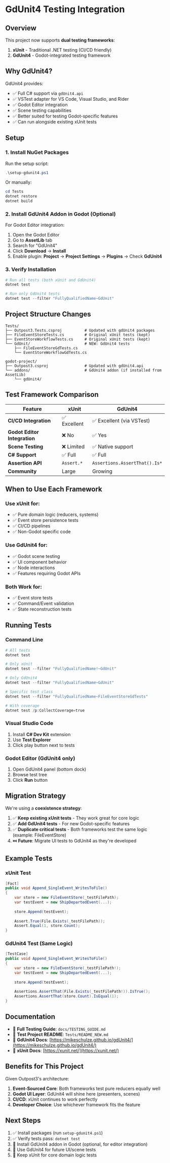 # GdUnit4 Testing Integration

## Overview

This project now supports **dual testing frameworks**:

1. **xUnit** - Traditional .NET testing (CI/CD friendly)
2. **GdUnit4** - Godot-integrated testing framework

## Why GdUnit4?

GdUnit4 provides:

- ✅ Full C# support via `gdUnit4.api`
- ✅ VSTest adapter for VS Code, Visual Studio, and Rider
- ✅ Godot Editor integration
- ✅ Scene testing capabilities
- ✅ Better suited for testing Godot-specific features
- ✅ Can run alongside existing xUnit tests

## Setup

### 1. Install NuGet Packages

Run the setup script:

```powershell
.\setup-gdunit4.ps1
```

Or manually:

```powershell
cd Tests
dotnet restore
dotnet build
```

### 2. Install GdUnit4 Addon in Godot (Optional)

For Godot Editor integration:

1. Open the Godot Editor
2. Go to **AssetLib** tab
3. Search for "GdUnit4"
4. Click **Download** → **Install**
5. Enable plugin: **Project** → **Project Settings** → **Plugins** → Check **GdUnit4**

### 3. Verify Installation

```powershell
# Run all tests (both xUnit and GdUnit4)
dotnet test

# Run only GdUnit4 tests
dotnet test --filter "FullyQualifiedName~GdUnit"
```

## Project Structure Changes

```
Tests/
├── Outpost3.Tests.csproj          # Updated with gdUnit4 packages
├── FileEventStoreTests.cs         # Original xUnit tests (kept)
├── EventStoreWorkflowTests.cs     # Original xUnit tests (kept)
└── GdUnit/                        # NEW: GdUnit4 tests
    ├── FileEventStoreGdTests.cs
    └── EventStoreWorkflowGdTests.cs

godot-project/
├── Outpost3.csproj                # Updated with gdUnit4.api
└── addons/                        # GdUnit4 addon (if installed from AssetLib)
    └── gdUnit4/
```

## Test Framework Comparison

| Feature | xUnit | GdUnit4 |
|---------|-------|---------|
| **CI/CD Integration** | ✅ Excellent | ✅ Excellent (via VSTest) |
| **Godot Editor Integration** | ❌ No | ✅ Yes |
| **Scene Testing** | ❌ Limited | ✅ Native support |
| **C# Support** | ✅ Full | ✅ Full |
| **Assertion API** | `Assert.*` | `Assertions.AssertThat().Is*` |
| **Community** | Large | Growing |

## When to Use Each Framework

### Use xUnit for:

- ✅ Pure domain logic (reducers, systems)
- ✅ Event store persistence tests
- ✅ CI/CD pipelines
- ✅ Non-Godot specific code

### Use GdUnit4 for:

- ✅ Godot scene testing
- ✅ UI component behavior
- ✅ Node interactions
- ✅ Features requiring Godot APIs

### Both Work for:

- ✅ Event store tests
- ✅ Command/Event validation
- ✅ State reconstruction tests

## Running Tests

### Command Line

```powershell
# All tests
dotnet test

# Only xUnit
dotnet test --filter "FullyQualifiedName!~GdUnit"

# Only GdUnit4
dotnet test --filter "FullyQualifiedName~GdUnit"

# Specific test class
dotnet test --filter "FullyQualifiedName~FileEventStoreGdTests"

# With coverage
dotnet test /p:CollectCoverage=true
```

### Visual Studio Code

1. Install **C# Dev Kit** extension
2. Use **Test Explorer**
3. Click play button next to tests

### Godot Editor (GdUnit4 only)

1. Open GdUnit4 panel (bottom dock)
2. Browse test tree
3. Click **Run** button

## Migration Strategy

We're using a **coexistence strategy**:

1. ✅ **Keep existing xUnit tests** - They work great for core logic
2. ✅ **Add GdUnit4 tests** - For new Godot-specific features
3. ✅ **Duplicate critical tests** - Both frameworks test the same logic (example: FileEventStore)
4. ⏭️ **Future**: Migrate UI tests to GdUnit4 as they're developed

## Example Tests

### xUnit Test

```csharp
[Fact]
public void Append_SingleEvent_WritesToFile()
{
    var store = new FileEventStore(_testFilePath);
    var testEvent = new ShipDepartedEvent(...);
    
    store.Append(testEvent);
    
    Assert.True(File.Exists(_testFilePath));
    Assert.Equal(1, store.Count);
}
```

### GdUnit4 Test (Same Logic)

```csharp
[TestCase]
public void Append_SingleEvent_WritesToFile()
{
    var store = new FileEventStore(_testFilePath!);
    var testEvent = new ShipDepartedEvent(...);
    
    store.Append(testEvent);
    
    Assertions.AssertThat(File.Exists(_testFilePath!)).IsTrue();
    Assertions.AssertThat(store.Count).IsEqual(1);
}
```

## Documentation

- 📖 **Full Testing Guide**: `docs/TESTING_GUIDE.md`
- 📖 **Test Project README**: `Tests/README_NEW.md`
- 📖 **GdUnit4 Docs**: [https://mikeschulze.github.io/gdUnit4/](https://mikeschulze.github.io/gdUnit4/)
- 📖 **xUnit Docs**: [https://xunit.net/](https://xunit.net/)

## Benefits for This Project

Given Outpost3's architecture:

1. **Event-Sourced Core**: Both frameworks test pure reducers equally well
2. **Godot UI Layer**: GdUnit4 will shine here (presenters, scenes)
3. **CI/CD**: xUnit continues to work perfectly
4. **Developer Choice**: Use whichever framework fits the feature

## Next Steps

1. ✅ Install packages (run `setup-gdunit4.ps1`)
2. ✅ Verify tests pass: `dotnet test`
3. 🔄 Install GdUnit4 addon in Godot (optional, for editor integration)
4. 📝 Use GdUnit4 for future UI/scene tests
5. 📝 Keep xUnit for core domain logic tests
